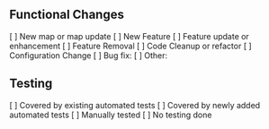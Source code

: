 
<!-- 
  Commit comment above summarizing the update.  If multiple commits please 
  summarize the change above. Commit comments should include an overview of
  the updates and the goal and reasoning behind the update.
--> 


## Functional Changes
<!-- Put an X next any that apply -->
[ ] New map or map update
[ ] New Feature
[ ] Feature update or enhancement
[ ] Feature Removal
[ ] Code Cleanup or refactor
[ ] Configuration Change
[ ] Bug fix:  <!-- Link to bug issue or forum post here -->
[ ] Other:   <!-- Please specify -->


## Testing
<!-- Place an X next to any that apply -->

[ ] Covered by existing automated tests
[ ] Covered by newly added automated tests
[ ] Manually tested
[ ] No testing done
<!-- If manually tested, summarize the testing done below this line. -->


<!-- If there are UI updates, uncomment and include screenshots below -->
<!--
## Screens Shots

### Before

### After
-->


<!-- 
  Uncomment the below and add any additional details that would be helpful for reviewers.
-->
<!--
## Additional Review Notes
-->

<!--
Code standards and PR guidelines can be found at:
- https://github.com/triplea-game/triplea/wiki/Contribution-Guidelines
- https://github.com/triplea-game/triplea/wiki/Code-Reviews
-->

